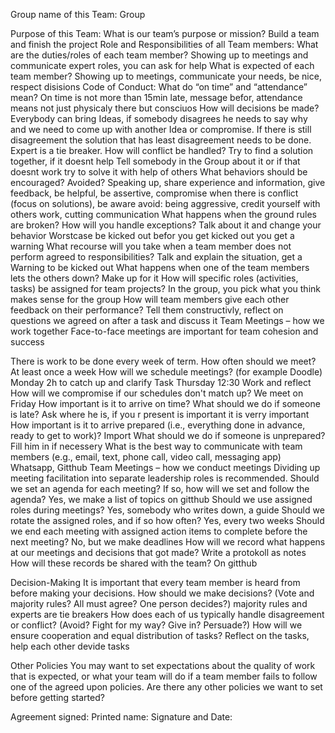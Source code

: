 Group name of this Team: Group

Purpose of this Team:
What is our team’s purpose or mission? Build a team and finish the project
Role and Responsibilities of all Team members:
What are the duties/roles of each team member?  Showing up to meetings and communicate
expert roles, you can ask for help
What is expected of each team member? Showing up to meetings, communicate your needs, be nice, 			respect disisions
Code of Conduct:
What do “on time” and “attendance” mean? On time is not more than 15min late, message befor, attendance means not just physicaly there but consciuos
How will decisions be made? 
Everybody can bring Ideas, if somebody disagrees he needs to say why and we need to come up with another Idea or compromise. If there is still disagreement the solution that has least disagreement needs to be done. Expert is a tie breaker.
How will conflict be handled?  Try to find a solution together, if it doesnt help Tell somebody in the Group about it or if that doesnt work try to solve it with help of others
What behaviors should be encouraged? Avoided? Speaking up, share experience and information, give feedback, be helpful, be assertive, compromise when there is conflict (focus on solutions), be aware 
avoid: being aggressive, credit yourself with others work, cutting communication
What happens when the ground rules are broken? How will you handle exceptions?  Talk about it and change your behavior Worstcase be kicked out  befor you get kicked out you get a warning
What recourse will you take when a team member does not perform agreed to responsibilities? 
Talk and explain the situation, get a Warning to be kicked out 
What happens when one of the team members lets the others down?  Make up for it
How will specific roles (activities, tasks) be assigned for team projects?  In the group, you pick what 				you think makes sense for the group
How will team members give each other feedback on their performance? Tell them constructivly, reflect on questions we agreed on after a task and discuss it
Team Meetings – how we work together
Face-to-face meetings are important for team cohesion and success

There is work to be done every week of term. How often should we meet?  At least once a week
How will we schedule meetings? (for example Doodle) Monday 2h to catch up and clarify Task 				Thursday 12:30 Work and reflect
How will we compromise if our schedules don't match up? We meet on Friday
How important is it to arrive on time? What should we do if someone is late? Ask where he is, if you r present is important it is verry important 
How important is it to arrive prepared (i.e., everything done in advance, ready to get to 
work)?  Import 
What should we do if someone is unprepared? Fill him in if necessery 
What is the best way to communicate with team members (e.g., email, text, phone call, video 
call, messaging app) Whatsapp, Gitthub
Team Meetings – how we conduct meetings
Dividing up meeting facilitation into separate leadership roles is recommended.
Should we set an agenda for each meeting? If so, how will we set and follow the agenda? 
Yes, we make a list of topics on gitthub
Should we use assigned roles during meetings? Yes, somebody who writes down, a guide
Should we rotate the assigned roles, and if so how often? Yes, every two weeks
Should we end each meeting with assigned action items to complete before the next 
meeting?  No, but we make deadlines
How will we record what happens at our meetings and decisions that got made?  Write a protokoll as notes
How will these records be shared with the team? On gitthub

Decision-Making
It is important that every team member is heard from before making your decisions.
How should we make decisions? (Vote and majority rules? All must agree? One person 
decides?) majority rules and experts are tie breakers
How does each of us typically handle disagreement or conflict? (Avoid? Fight for my way? 
Give in? Persuade?)
How will we ensure cooperation and equal distribution of tasks? Reflect on the tasks, help each other
devide tasks


Other Policies 
You may want to set expectations about the quality of work that is expected, or what your team will do if a team member fails to follow one of the agreed upon policies. 
Are there any other policies we want to set before getting started?

Agreement signed:
Printed name:		Signature and Date:
